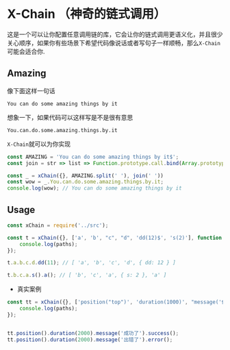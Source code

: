 # X-Chain （神奇的链式调用）
这是一个可以让你配置任意调用链的库，它会让你的链式调用更语义化，并且很少关心顺序，如果你有些场景下希望代码像说话或者写句子一样顺畅，那么`X-Chain`可能会适合你.

## Amazing
像下面这样一句话
```
You can do some amazing things by it
```
想象一下，如果代码可以这样写是不是很有意思
```
You.can.do.some.amazing.things.by.it
```
`X-Chain`就可以为你实现

```javascript
const AMAZING = 'You can do some amazing things by it$';
const join = str => list => Function.prototype.call.bind(Array.prototype.join)(list, str);

const _ = xChain({}, AMAZING.split(' '), join(' '))
const wow = _.You.can.do.some.amazing.things.by.it;
console.log(wow); // You can do some amazing things by it
```




## Usage
```javascript
const xChain = require('../src');

const t = xChain({}, ['a', 'b', "c", "d", 'dd(12)$', 's(2)'], function (paths) {
    console.log(paths);
});

t.a.b.c.d.dd(11); // [ 'a', 'b', 'c', 'd', { dd: 12 } ]

t.b.c.a.s().a(); // [ 'b', 'c', 'a', { s: 2 }, 'a' ]

```

-  真实案例
```javascript
const tt = xChain({}, ['position("top")', 'duration(1000)', "message('你好')", 'success$', 'error$'], function (paths) {
    console.log(paths);
});


tt.position().duration(2000).message('成功了').success();
tt.position().duration(2000).message('出错了').error();

```
